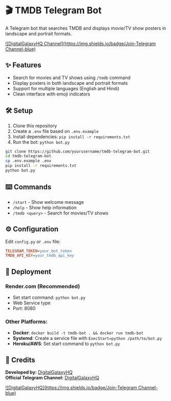 # 🎬 TMDB Telegram Bot

A Telegram bot that searches TMDB and displays movie/TV show posters in landscape and portrait formats.

[![DigitalGalaxyHQ Channel](https://img.shields.io/badge/Join-Telegram Channel-blue)](https://t.me/DigitalGalaxyHQ)

## ✨ Features

- Search for movies and TV shows using `/tmdb` command
- Display posters in both landscape and portrait formats
- Support for multiple languages (English and Hindi)
- Clean interface with emoji indicators

## 🛠️ Setup

1. Clone this repository
2. Create a `.env` file based on `.env.example`
3. Install dependencies: `pip install -r requirements.txt`
4. Run the bot: `python bot.py`

```bash
git clone https://github.com/yourusername/tmdb-telegram-bot.git
cd tmdb-telegram-bot
cp .env.example .env
pip install -r requirements.txt
python bot.py
```

## ⌨️ Commands

- `/start` - Show welcome message
- `/help` - Show help information
- `/tmdb <query>` - Search for movies/TV shows

## ⚙️ Configuration

Edit `config.py` or `.env` file:

```ini
TELEGRAM_TOKEN=your_bot_token
TMDB_API_KEY=your_tmdb_api_key
```

## 🚀 Deployment

### Render.com (Recommended)
- Set start command: `python bot.py`
- Web Service type
- Port: 8080

### Other Platforms:
- **Docker**: `docker build -t tmdb-bot . && docker run tmdb-bot`
- **Systemd**: Create a service file with `ExecStart=python /path/to/bot.py`
- **Heroku/AWS**: Set start command to `python bot.py`

## 💙 Credits

**Developed by:** [DigitalGalaxyHQ](https://GitHub.com/DigitalGalaxyHQ)  
**Official Telegram Channel:** [DigitalGalaxyHQ](https://t.me/DigitalGalaxyHQ)  

[![DigitalGalaxyHQ](https://img.shields.io/badge/Join-Telegram Channel-blue)](https://t.me/DigitalGalaxyHQ)
```
 